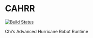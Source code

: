 # CAHRR

[![Build Status](https://travis-ci.com/SkyZH/CAHRR.svg?branch=master)](https://travis-ci.com/SkyZH/CAHRR)

Chi's Advanced Hurricane Robot Runtime
